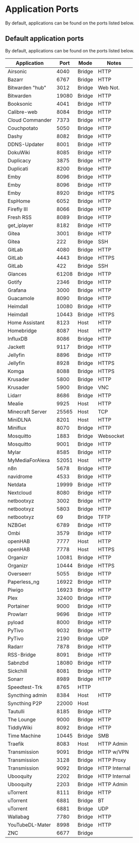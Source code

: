 # Application Ports

By default, applications can be found on the ports listed below.

## Default application ports

By default, applications can be found on the ports listed below.

| Application      | Port    | Mode    | Notes          |
|------------------|---------|---------|----------------|
| Airsonic         | 4040    | Bridge  | HTTP           |
| Bazarr           | 6767    | Bridge  | HTTP           |
| Bitwarden "hub"  | 3012    | Bridge  | Web Not.       |
| Bitwarden        | 19080   | Bridge  | HTTP           |
| Booksonic        | 4041    | Bridge  | HTTP           |
| Calibre-web      | 8084    | Bridge  | HTTP           |
| Cloud Commander  | 7373    | Bridge  | HTTP           |
| Couchpotato      | 5050    | Bridge  | HTTP           |
| Dashy            | 8082    | Bridge  | HTTP           |
| DDNS-Updater     | 8001    | Bridge  | HTTP           |
| DokuWiki         | 8085    | Bridge  | HTTP           |
| Duplicacy        | 3875    | Bridge  | HTTP           |
| Duplicati        | 8200    | Bridge  | HTTP           |
| Emby             | 8096    | Bridge  | HTTP           |
| Emby             | 8096    | Bridge  | HTTP           |
| Emby             | 8920    | Bridge  | HTTPS          |
| EspHome          | 6052    | Bridge  | HTTP           |
| Firefly III      | 8066    | Bridge  | HTTP           |
| Fresh RSS        | 8089    | Bridge  | HTTP           |
| get_iplayer      | 8182    | Bridge  | HTTP           |
| Gitea            | 3001    | Bridge  | HTTP           |
| Gitea            | 222     | Bridge  | SSH            |
| GitLab           | 4080    | Bridge  | HTTP           |
| GitLab           | 4443    | Bridge  | HTTPS          |
| GitLab           | 422     | Bridge  | SSH            |
| Glances          | 61208   | Bridge  | HTTP           |
| Gotify           | 2346    | Bridge  | HTTP           |
| Grafana          | 3000    | Bridge  | HTTP           |
| Guacamole        | 8090    | Bridge  | HTTP           |
| Heimdall         | 10080   | Bridge  | HTTP           |
| Heimdall         | 10443   | Bridge  | HTTPS          |
| Home Assistant   | 8123    | Host    | HTTP           |
| Homebridge       | 8087    | Host    | HTTP           |
| InfluxDB         | 8086    | Bridge  | HTTP           |
| Jackett          | 9117    | Bridge  | HTTP           |
| Jellyfin         | 8896    | Bridge  | HTTP           |
| Jellyfin         | 8928    | Bridge  | HTTPS          |
| Komga            | 8088    | Bridge  | HTTPS          |
| Krusader         | 5800    | Bridge  | HTTP           |
| Krusader         | 5900    | Bridge  | VNC            |
| Lidarr           | 8686    | Bridge  | HTTP           |
| Mealie           | 9925    | Host    | HTTP           |
| Minecraft Server | 25565   | Host    | TCP            |
| MiniDLNA         | 8201    | Host    | HTTP           |
| Miniflux         | 8070    | Bridge  | HTTP           |
| Mosquitto        | 1883    | Bridge  | Websocket      |
| Mosquitto        | 9001    | Bridge  | HTTP           |
| Mylar            | 8585    | Bridge  | HTTP           |
| MyMediaForAlexa  | 52051   | Host    | HTTP           |
| n8n              | 5678    | Bridge  | HTTP           |
| navidrome        | 4533    | Bridge  | HTTP           |
| Netdata          | 19999   | Bridge  | HTTP           |
| Nextcloud        | 8080    | Bridge  | HTTP           |
| netbootxyz       | 3002    | Bridge  | HTTP           |
| netbootxyz       | 5803    | Bridge  | HTTP           |
| netbootxyz       | 69      | Bridge  | TFTP           |
| NZBGet           | 6789    | Bridge  | HTTP           |
| Ombi             | 3579    | Bridge  | HTTP           |
| openHAB          | 7777    | Host    | HTTP           |
| openHAB          | 7778    | Host    | HTTPS          |
| Organizr         | 10081   | Bridge  | HTTP           |
| Organizr         | 10444   | Bridge  | HTTPS          |
| Overseerr        | 5055    | Bridge  | HTTP           |
| Paperless_ng     | 16922   | Bridge  | HTTP           |
| Piwigo           | 16923   | Bridge  | HTTP           |
| Plex             | 32400   | Bridge  | HTTP           |
| Portainer        | 9000    | Bridge  | HTTP           |
| Prowlarr         | 9696    | Bridge  | HTTP           |
| pyload           | 8000    | Bridge  | HTTP           |
| PyTivo           | 9032    | Bridge  | HTTP           |
| PyTivo           | 2190    | Bridge  | UDP            |
| Radarr           | 7878    | Bridge  | HTTP           |
| RSS-Bridge       | 8091    | Bridge  | HTTP           |
| Sabnzbd          | 18080   | Bridge  | HTTP           |
| Sickchill        | 8081    | Bridge  | HTTP           |
| Sonarr           | 8989    | Bridge  | HTTP           |
| Speedtest-Trk    | 8765    | HTTP    |                |
| Syncthing admin  | 8384    | Host    | HTTP           |
| Syncthing P2P    | 22000   | Host    |                |
| Tautulli         | 8185    | Bridge  | HTTP           |
| The Lounge       | 9000    | Bridge  | HTTP           |
| TiddlyWiki       | 8092    | Bridge  | HTTP           |
| Time Machine     | 10445   | Bridge  | SMB            |
| Traefik          | 8083    | Host    | HTTP Admin     |
| Transmission     | 9091    | Bridge  | HTTP w/VPN     |
| Transmission     | 3128    | Bridge  | HTTP Proxy     |
| Transmission     | 9092    | Bridge  | HTTP Internal  |
| Ubooquity        | 2202    | Bridge  | HTTP Internal  |
| Ubooquity        | 2203    | Bridge  | HTTP Admin     |
| uTorrent         | 8111    | Bridge  | HTTP           |
| uTorrent         | 6881    | Bridge  | BT             |
| uTorrent         | 6881    | Bridge  | UDP            |
| Wallabag         | 7780    | Bridge  | HTTP           |
| YouTubeDL-Mater  | 8998    | Bridge  | HTTP           |
| ZNC              | 6677    | Bridge  |                |
